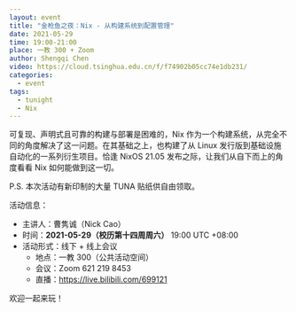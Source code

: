 ```yaml
---
layout: event
title: "金枪鱼之夜：Nix - 从构建系统到配置管理"
date: 2021-05-29
time: 19:00-21:00
place: 一教 300 + Zoom
author: Shengqi Chen
video: https://cloud.tsinghua.edu.cn/f/f74902b05cc74e1db231/
categories:
  - event
tags:
  - tunight
  - Nix
---
```


可复现、声明式且可靠的构建与部署是困难的，Nix 作为一个构建系统，从完全不同的角度解决了这一问题。在其基础之上，也构建了从 Linux 发行版到基础设施自动化的一系列衍生项目。恰逢 NixOS 21.05 发布之际，让我们从自下而上的角度看看 Nix 如何能做到这一切。

P.S. 本次活动有新印制的大量 TUNA 贴纸供自由领取。

活动信息：

* 主讲人：曹隽诚（Nick Cao）
* 时间：**2021-05-29（校历第十四周周六）** 19:00 UTC +08:00
* 活动形式：线下 + 线上会议
  * 地点：一教 300（公共活动空间）
  * 会议：Zoom 621 219 8453
  * 直播：<https://live.bilibili.com/699121>

欢迎一起来玩！
